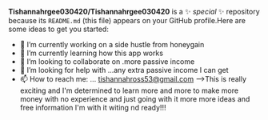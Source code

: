 **Tishannahrgee030420/Tishannahrgee030420** is a ✨ _special_ ✨ repository because its `README.md` (this file) appears on your GitHub profile.Here are some ideas to get you started:

- 🔭 I’m currently working on a side hustle from honeygain
- 🌱 I’m currently learning how this app works
- 👯 I’m looking to collaborate on .more passive income
- 🤔 I’m looking for help with ...any extra passive income I can get
- 📫 How to reach me: ... tishannahross53@gmail.com
-->This is really exciting and I'm determined to learn more and more to make more money with no experience and just going with it
more more ideas and free information I'm with it witing nd ready!!!
